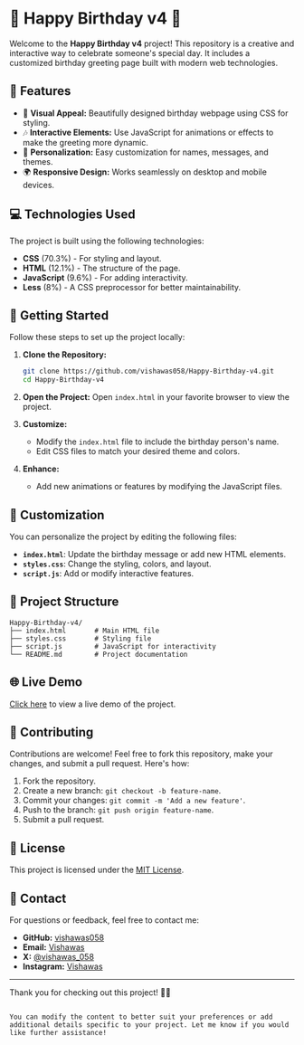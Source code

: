 
# 🎉 Happy Birthday v4 🎂

Welcome to the **Happy Birthday v4** project! This repository is a creative and interactive way to celebrate someone's special day. It includes a customized birthday greeting page built with modern web technologies.

## 🌟 Features

- 🎈 **Visual Appeal:** Beautifully designed birthday webpage using CSS for styling.
- 🎶 **Interactive Elements:** Use JavaScript for animations or effects to make the greeting more dynamic.
- 📜 **Personalization:** Easy customization for names, messages, and themes.
- 🌍 **Responsive Design:** Works seamlessly on desktop and mobile devices.

## 💻 Technologies Used

The project is built using the following technologies:
- **CSS** (70.3%) - For styling and layout.
- **HTML** (12.1%) - The structure of the page.
- **JavaScript** (9.6%) - For adding interactivity.
- **Less** (8%) - A CSS preprocessor for better maintainability.

## 🚀 Getting Started

Follow these steps to set up the project locally:

1. **Clone the Repository:**
   ```bash
   git clone https://github.com/vishawas058/Happy-Birthday-v4.git
   cd Happy-Birthday-v4
   ```

2. **Open the Project:**
   Open `index.html` in your favorite browser to view the project.

3. **Customize:**
   - Modify the `index.html` file to include the birthday person's name.
   - Edit CSS files to match your desired theme and colors.

4. **Enhance:**
   - Add new animations or features by modifying the JavaScript files.

## 🎨 Customization

You can personalize the project by editing the following files:
- **`index.html`**: Update the birthday message or add new HTML elements.
- **`styles.css`**: Change the styling, colors, and layout.
- **`script.js`**: Add or modify interactive features.

## 📂 Project Structure

```
Happy-Birthday-v4/
├── index.html       # Main HTML file
├── styles.css       # Styling file
├── script.js        # JavaScript for interactivity
└── README.md        # Project documentation
```

## 🌐 Live Demo

[Click here](https://vishawas058.github.io/Happy-Birthday-v4/) to view a live demo of the project.

## 🤝 Contributing

Contributions are welcome! Feel free to fork this repository, make your changes, and submit a pull request. Here's how:
1. Fork the repository.
2. Create a new branch: `git checkout -b feature-name`.
3. Commit your changes: `git commit -m 'Add a new feature'`.
4. Push to the branch: `git push origin feature-name`.
5. Submit a pull request.

## 📄 License

This project is licensed under the [MIT License](LICENSE).

## 📧 Contact

For questions or feedback, feel free to contact me:
- **GitHub:** [vishawas058](https://github.com/vishawas058)
- **Email:** [Vishawas](mangadivine.in@gmail.com)
- **X:** [@vishawas_058](https://twitter.com/vishawas_058)
- **Instagram:** [Vishawas](https://instagram.com/in/vishawas_.058)

---

Thank you for checking out this project! 🎂✨
```

You can modify the content to better suit your preferences or add additional details specific to your project. Let me know if you would like further assistance!
